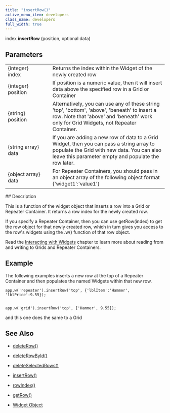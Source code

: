 ```yaml
---
title: "insertRow()"
active_menu_item: developers
class_name: developers
full_width: true
---
```



index **insertRow** (position, optional data)

## Parameters

<table>
<tr>
<td width="169">
{integer} index

</td>
<td width="17">
</td>
<td width="694">
Returns the index within the Widget of the newly created row

</td>
</tr>
<tr>
<td width="169">
{integer} position

</td>
<td width="17">
</td>
<td width="694">
If position is a numeric value, then it will insert data above the specified row in a Grid or Container

</td>
</tr>
<tr>
<td width="169">
{string} position

</td>
<td width="17">
</td>
<td width="694">
Alternatively, you can use any of these string 'top', 'bottom', 'above', 'beneath' to insert a row. Note that 'above' and 'beneath' work only for Grid Widgets, not Repeater Container.

</td>
</tr>
<tr>
<td width="169">
{string array} data

</td>
<td width="17">
</td>
<td width="694">
If you are adding a new row of data to a Grid Widget, then you can pass a string array to populate the Grid with new data. You can also leave this parameter empty and populate the row later.

</td>
</tr>
<tr>
<td width="169">
{object array} data

</td>
<td width="17">
</td>
<td width="694">
For Repeater Containers, you should pass in an object array of the following object format {'widget1':'value1'}

</td>
</tr>
</table>
## Description

This is a function of the widget object that inserts a row into a Grid or Repeater Container. It returns a row index for the newly created row.

If you specify a Repeater Container, then you can use getRow(index) to get the row object for that newly created row, which in turn gives you access to the row's widgets using the .w() function of that row object.

Read the [Interacting with Widgets](/developers/user-guide/scripting-apis/client-scripting-overview/scripting-with-javascript/widget-reading-writing/) chapter to learn more about reading from and writing to Grids and Repeater Containers.

## Example

The following examples inserts a new row at the top of a Repeater Container and then populates the named Widgets within that new row.

    app.w('repeater').insertRow('top', {'lblItem':'Hammer', 'lblPrice':9.55});
     
     
    app.w('grid').insertRow('top', ['Hammer', 9.55]);
   

and this one does the same to a Grid

## See Also

 - [deleteRow()](/developers/user-guide/scripting-apis/client-api/widget-object-functions/repeater-grid/deleterow)

 - [deleteRowById()](/developers/user-guide/scripting-apis/client-api/widget-object-functions/repeater-grid/deleterowbyid)

 - [deleteSelectedRows()](/developers/user-guide/scripting-apis/client-api/widget-object-functions/repeater-grid/deleteselectedrows)

 - [insertRow()](/developers/user-guide/scripting-apis/client-api/widget-object-functions/repeater-grid/insertrow)

 - [rowIndex()](/developers/user-guide/scripting-apis/client-api/widget-object-functions/repeater-grid/rowindex)

 - [getRow()](/developers/user-guide/scripting-apis/client-api/widget-object-functions/repeater-grid/getrow)

 - [Widget Object](/developers/user-guide/scripting-apis/client-api/objects-titbits/widget-object)

